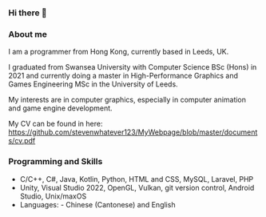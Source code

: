 ### Hi there 👋

### About me
I am a programmer from Hong Kong, currently based in Leeds, UK.  
  
I graduated from Swansea University with Computer Science BSc (Hons) in 2021 and currently doing a master in High-Performance Graphics and Games Engineering MSc in the University of Leeds.  
  
My interests are in computer graphics, especially in computer animation and game engine development.  
  
My CV can be found in here: https://github.com/stevenwhatever123/MyWebpage/blob/master/documents/cv.pdf  
  
  
### Programming and Skills
- C/C++, C#, Java, Kotlin, Python, HTML and CSS, MySQL, Laravel, PHP  
- Unity, Visual Studio 2022, OpenGL, Vulkan, git version control, Android Studio, Unix/maxOS  
- Languages: - Chinese (Cantonese) and English

<!--
**stevenwhatever123/stevenwhatever123** is a ✨ _special_ ✨ repository because its `README.md` (this file) appears on your GitHub profile.

Here are some ideas to get you started:

- 🔭 I’m currently working on ...
- 🌱 I’m currently learning ...
- 👯 I’m looking to collaborate on ...
- 🤔 I’m looking for help with ...
- 💬 Ask me about ...
- 📫 How to reach me: ...
- 😄 Pronouns: ...
- ⚡ Fun fact: ...
-->
